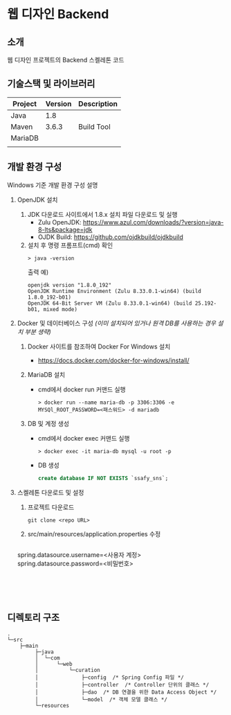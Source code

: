 # 웹 디자인 Backend

<!-- 필수 항목 -->

## 소개

웹 디자인 프로젝트의 Backend 스켈레톤 코드

<!-- 필수 항목 -->

## 기술스택 및 라이브러리

| Project | Version | Description |
| ------- | ------- | ----------- |
| Java    | 1.8     |             |
| Maven   | 3.6.3   | Build Tool  |
| MariaDB |         |             |
|         |         |             |

<!-- 필수 항목 -->

## 개발 환경 구성

Windows 기준 개발 환경 구성 설명

1. OpenJDK 설치
   1. JDK 다운로드 사이트에서 1.8.x 설치 파일 다운로드 및 실행
      - Zulu OpenJDK: https://www.azul.com/downloads/?version=java-8-lts&package=jdk
      - OJDK Build: https://github.com/ojdkbuild/ojdkbuild
   2. 설치 후 명령 프롬프트(cmd) 확인
      ```
      > java -version
      ```
      출력 예)
      ```
      openjdk version "1.8.0_192"
      OpenJDK Runtime Environment (Zulu 8.33.0.1-win64) (build 1.8.0_192-b01)
      OpenJDK 64-Bit Server VM (Zulu 8.33.0.1-win64) (build 25.192-b01, mixed mode)
      ```

2. Docker 및 데이터베이스 구성 *(이미 설치되어 있거나 원격 DB를 사용하는 경우 설치 부분 생략)*
   
   1. Docker 사이트를 참조하여 Docker For Windows 설치
   
      - https://docs.docker.com/docker-for-windows/install/
   
   2. MariaDB 설치
      - cmd에서 docker run 커맨드 실행
         ```
         > docker run --name maria-db -p 3306:3306 -e MYSQl_ROOT_PASSWORD=<패스워드> -d mariadb
         ```
      
   3. DB 및 계정 생성
      - cmd에서 docker exec 커맨드 실행
         ```
         > docker exec -it maria-db mysql -u root -p
         ```
      - DB 생성
         ```sql
         create database IF NOT EXISTS `ssafy_sns`;
         ```

4. 스켈레톤 다운로드 및 설정

   1. 프로젝트 다운로드
      ```
      git clone <repo URL>
      ```

   4. src/main/resources/application.properties 수정

      ```
   spring.datasource.username=<사용자 계정>
      spring.datasource.password=<비밀번호>
   ```
   




## 디렉토리 구조

```
.
└─src
    ├─main
         ├─java
         │  └─com
         │      └─web
         │          └─curation
         │              ├─config  /* Spring Config 파일 */
         │              ├─controller  /* Controller 단위의 클래스 */
         │              ├─dao  /* DB 연결을 위한 Data Access Object */
         │              └─model  /* 객체 모델 클래스 */
         └─resources
```

